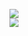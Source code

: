 [![](https://img.shields.io/badge/Made%20With-Github%20Spray-lightgrey.svg?style=for-the-badge&logo=github)](https://github.com/Annihil/github-spray#12172)  
[![](https://i.imgur.com/2DrTn0Z.gif)](https://github.com/Annihil/github-spray)